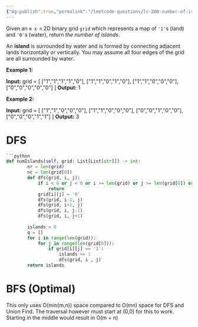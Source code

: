 ```yaml
---
{"dg-publish":true,"permalink":"/leetcode-questions/lc-200-number-of-islands/","tags":["lc-medium","dfs"]}
---
```



Given an `m x n` 2D binary grid `grid` which represents a map of `'1'`s (land) and `'0'`s (water), return _the number of islands_.

An **island** is surrounded by water and is formed by connecting adjacent lands horizontally or vertically. You may assume all four edges of the grid are all surrounded by water.

**Example 1:**

**Input:** grid = [
  ["1","1","1","1","0"],
  ["1","1","0","1","0"],
  ["1","1","0","0","0"],
  ["0","0","0","0","0"]
]
**Output:** 1

**Example 2:**

**Input:** grid = [
  ["1","1","0","0","0"],
  ["1","1","0","0","0"],
  ["0","0","1","0","0"],
  ["0","0","0","1","1"]
]
**Output:** 3

# DFS

```python
```python
def numIslands(self, grid: List[List[str]]) -> int:
        nr = len(grid)
        nc = len(grid[0])
        def dfs(grid, i, j):
            if i < 0 or j < 0 or i >= len(grid) or j >= len(grid[0]) or grid[i][j] != '1':
                return
            grid[i][j] = '0'
            dfs(grid, i-1, j)
            dfs(grid, i+1, j)
            dfs(grid, i, j-1)
            dfs(grid, i, j+1)
        
        islands = 0
        q = []
        for i in range(len(grid)):
            for j in range(len(grid[0])):
                if grid[i][j] == '1':
                    islands += 1
                    dfs(grid, i , j)
        return islands
```

# BFS (Optimal)
This only uses O(min(m,n)) space compared to O(mn) space for DFS and Union Find.
The traversal however must start at (0,0) for this to work.
Starting in the middle would result in O(m + n)
